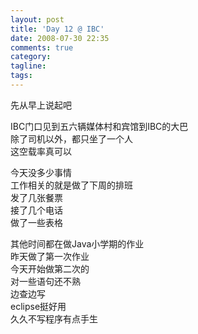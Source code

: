 ```yaml
---
layout: post
title: 'Day 12 @ IBC'
date: 2008-07-30 22:35
comments: true
category: 
tagline: 
tags:
---
```

    

先从早上说起吧

IBC门口见到五六辆媒体村和宾馆到IBC的大巴  
除了司机以外，都只坐了一个人  
这空载率真可以

今天没多少事情  
工作相关的就是做了下周的排班  
发了几张餐票  
接了几个电话  
做了一些表格

其他时间都在做Java小学期的作业  
昨天做了第一次作业  
今天开始做第二次的  
对一些语句还不熟  
边查边写  
eclipse挺好用  
久久不写程序有点手生
